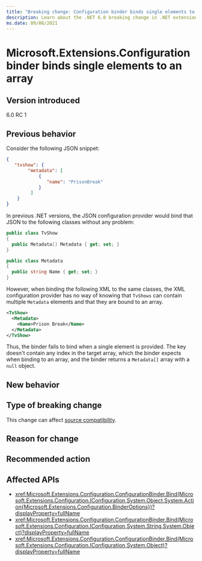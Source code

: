 ```yaml
---
title: "Breaking change: Configuration binder binds single elements to an array"
description: Learn about the .NET 6.0 breaking change in .NET extensions where Microsoft.Extensions.Configuration binder will now bind a single element to an array.
ms.date: 09/08/2021
---
```

# Microsoft.Extensions.Configuration binder binds single elements to an array




## Version introduced

6.0 RC 1

## Previous behavior

Consider the following JSON snippet:

```json
{
   "tvshow": {
        "metadata": [
            {
               "name": "PrisonBreak"
            }
         ]
    }
}
```

In previous .NET versions, the JSON configuration provider would bind that JSON to the following classes without any problem:

```csharp
public class TvShow
{
  public Metadata[] Metadata { get; set; }
}

public class Metadata
{
  public string Name { get; set; }
}
```

However, when binding the following XML to the same classes, the XML configuration provider has no way of knowing that `TvShows` can contain multiple `Metadata` elements and that they are bound to an array.

```xml
<TvShow>
  <Metadata>
    <Name>Prison Break</Name>
  </Metadata>
</TvShow>
```

Thus, the binder fails to bind when a single element is provided. The key doesn't contain any index in the target array, which the binder expects when binding to an array, and the binder returns a `Metadata[]` array with a `null` object.

## New behavior



## Type of breaking change

This change can affect [source compatibility](../../categories.md#source-compatibility).

## Reason for change



## Recommended action



## Affected APIs

- <xref:Microsoft.Extensions.Configuration.ConfigurationBinder.Bind(Microsoft.Extensions.Configuration.IConfiguration,System.Object,System.Action{Microsoft.Extensions.Configuration.BinderOptions})?displayProperty=fullName>
- <xref:Microsoft.Extensions.Configuration.ConfigurationBinder.Bind(Microsoft.Extensions.Configuration.IConfiguration,System.String,System.Object)?displayProperty=fullName>
- <xref:Microsoft.Extensions.Configuration.ConfigurationBinder.Bind(Microsoft.Extensions.Configuration.IConfiguration,System.Object)?displayProperty=fullName>
